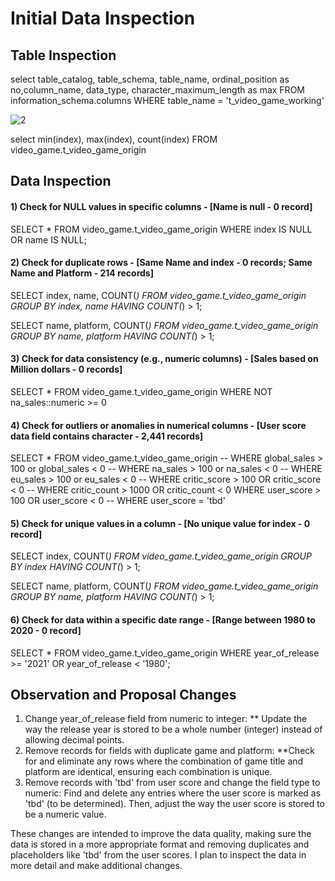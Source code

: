 # Initial Data Inspection

## Table Inspection
select 
table_catalog, table_schema, table_name, ordinal_position as no,column_name, data_type, character_maximum_length as max
FROM 
information_schema.columns 
WHERE 
table_name = 't_video_game_working'

![2](https://github.com/brendonhwang/Video-Game-Sales-Ratings/assets/155376651/12f4f78c-7782-4f2e-9f71-bbeae26d032e)

select min(index), max(index), count(index)
FROM video_game.t_video_game_origin


## Data Inspection
#### 1) Check for NULL values in specific columns -  [Name is null - 0 record]
SELECT *
FROM video_game.t_video_game_origin
WHERE index IS NULL OR name IS NULL;

#### 2) Check for duplicate rows - [Same Name and index - 0 records; Same Name and Platform - 214 records]
SELECT index, name, COUNT(*)
FROM video_game.t_video_game_origin
GROUP BY index, name
HAVING COUNT(*) > 1;

SELECT name, platform, COUNT(*)
FROM video_game.t_video_game_origin
GROUP BY name, platform
HAVING COUNT(*) > 1;

#### 3) Check for data consistency (e.g., numeric columns) - [Sales based on Million dollars - 0 records]
SELECT *
FROM video_game.t_video_game_origin
WHERE NOT na_sales::numeric >= 0

#### 4) Check for outliers or anomalies in numerical columns - [User score data field contains character - 2,441 records]
SELECT *
FROM video_game.t_video_game_origin
-- WHERE global_sales > 100 or global_sales < 0
-- WHERE na_sales  > 100 or na_sales < 0
-- WHERE eu_sales > 100 or eu_sales  < 0
-- WHERE critic_score > 100 OR critic_score  < 0
-- WHERE critic_count > 1000 OR critic_count   < 0
WHERE user_score > 100 OR user_score  < 0
-- WHERE user_score = 'tbd'

#### 5) Check for unique values in a column - [No unique value for index - 0 record]
SELECT index, COUNT(*)
FROM video_game.t_video_game_origin
GROUP BY index
HAVING COUNT(*) > 1;

SELECT name, platform, COUNT(*)
FROM video_game.t_video_game_origin
GROUP BY name, platform
HAVING COUNT(*) > 1;

#### 6) Check for data within a specific date range  - [Range between 1980 to 2020 - 0 record]
SELECT *
FROM video_game.t_video_game_origin
WHERE year_of_release >= '2021' OR year_of_release < '1980';


## Observation and Proposal Changes
1) Change year_of_release field from numeric to integer:
** Update the way the release year is stored to be a whole number (integer) instead of allowing decimal points.
2) Remove records for fields with duplicate game and platform:
**Check for and eliminate any rows where the combination of game title and platform are identical, ensuring each combination is unique.
3) Remove records with 'tbd' from user score and change the field type to numeric:
Find and delete any entries where the user score is marked as 'tbd' (to be determined). Then, adjust the way the user score is stored to be a numeric value.

These changes are intended to improve the data quality, making sure the data is stored in a more appropriate format and removing duplicates and placeholders like 'tbd' from the user scores. I plan to inspect the data in more detail and make additional changes.
